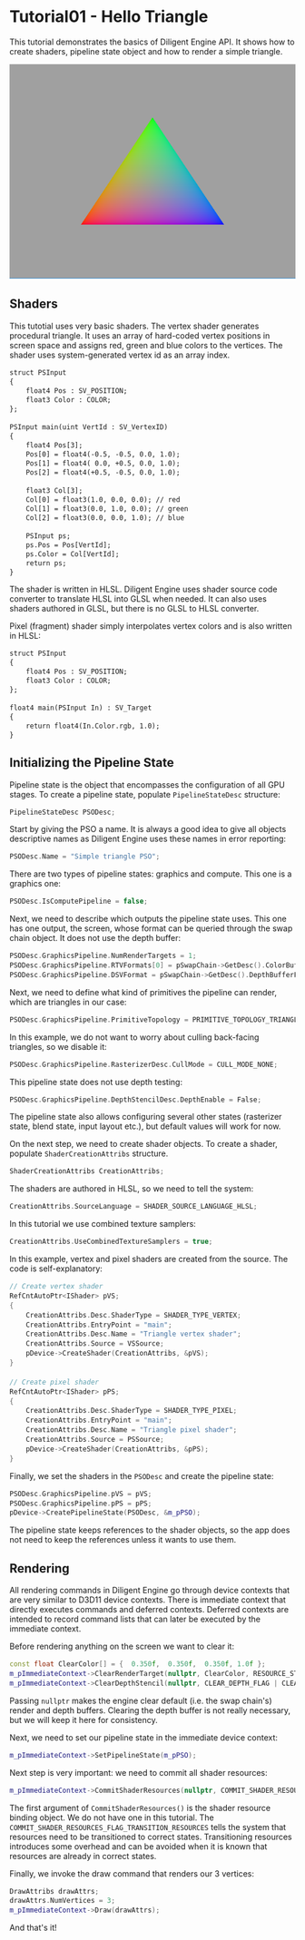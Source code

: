 # Tutorial01 - Hello Triangle

This tutorial demonstrates the basics of Diligent Engine API. It shows how to create shaders, pipeline state object
and how to render a simple triangle.

![](Screenshot.png)

## Shaders

This tutotial uses very basic shaders. The vertex shader generates procedural triangle. It uses an array of hard-coded
vertex positions in screen space and assigns red, green and blue colors to the vertices. The shader uses system-generated
vertex id as an array index.

```hlsl
struct PSInput 
{ 
    float4 Pos : SV_POSITION; 
    float3 Color : COLOR; 
};

PSInput main(uint VertId : SV_VertexID) 
{
    float4 Pos[3];
    Pos[0] = float4(-0.5, -0.5, 0.0, 1.0);
    Pos[1] = float4( 0.0, +0.5, 0.0, 1.0);
    Pos[2] = float4(+0.5, -0.5, 0.0, 1.0);

    float3 Col[3];
    Col[0] = float3(1.0, 0.0, 0.0); // red
    Col[1] = float3(0.0, 1.0, 0.0); // green
    Col[2] = float3(0.0, 0.0, 1.0); // blue

    PSInput ps; 
    ps.Pos = Pos[VertId];
    ps.Color = Col[VertId];
    return ps;
}
```
The shader is written in HLSL. Diligent Engine uses shader source code converter to translate HLSL
into GLSL when needed. It can also uses shaders authored in GLSL, but there is no GLSL to HLSL converter.

Pixel (fragment) shader simply interpolates vertex colors and is also written in HLSL:

```hlsl
struct PSInput 
{ 
    float4 Pos : SV_POSITION; 
    float3 Color : COLOR; 
};

float4 main(PSInput In) : SV_Target
{
    return float4(In.Color.rgb, 1.0);
}
```

## Initializing the Pipeline State

Pipeline state is the object that encompasses the configuration of all GPU stages. To create a pipeline state,
populate `PipelineStateDesc` structure:

```cpp
PipelineStateDesc PSODesc;
```

Start by giving the PSO a name. It is always a good idea to give all objects descriptive names as
Diligent Engine uses these names in error reporting:

```cpp
PSODesc.Name = "Simple triangle PSO"; 
```

There are two types of pipeline states: graphics and compute. This one is a graphics one:

```cpp
PSODesc.IsComputePipeline = false; 
```

Next, we need to describe which outputs the pipeline state uses. This one has one output, the screen,
whose format can be queried through the swap chain object. It does not use the depth buffer:

```cpp
PSODesc.GraphicsPipeline.NumRenderTargets = 1;
PSODesc.GraphicsPipeline.RTVFormats[0] = pSwapChain->GetDesc().ColorBufferFormat;
PSODesc.GraphicsPipeline.DSVFormat = pSwapChain->GetDesc().DepthBufferFormat;
```

Next, we need to define what kind of primitives the pipeline can render, which are triangles in our case:

```cpp
PSODesc.GraphicsPipeline.PrimitiveTopology = PRIMITIVE_TOPOLOGY_TRIANGLE_LIST;
```

In this example, we do not want to worry about culling back-facing triangles, so we disable it:

```cpp
PSODesc.GraphicsPipeline.RasterizerDesc.CullMode = CULL_MODE_NONE;
```

This pipeline state does not use depth testing:

```cpp
PSODesc.GraphicsPipeline.DepthStencilDesc.DepthEnable = False;
```

The pipeline state also allows configuring several other states (rasterizer state, blend state, input layout etc.),
but default values will work for now.

On the next step, we need to create shader objects. To create a shader, populate `ShaderCreationAttribs` structure.

```cpp
ShaderCreationAttribs CreationAttribs;
```

The shaders are authored in HLSL, so we need to tell the system:

```cpp
CreationAttribs.SourceLanguage = SHADER_SOURCE_LANGUAGE_HLSL;
```

In this tutorial we use combined texture samplers:

```cpp
CreationAttribs.UseCombinedTextureSamplers = true;
```

In this example, vertex and pixel shaders are created from the source. The code is self-explanatory:

```cpp
// Create vertex shader
RefCntAutoPtr<IShader> pVS;
{
    CreationAttribs.Desc.ShaderType = SHADER_TYPE_VERTEX;
    CreationAttribs.EntryPoint = "main";
    CreationAttribs.Desc.Name = "Triangle vertex shader";
    CreationAttribs.Source = VSSource;
    pDevice->CreateShader(CreationAttribs, &pVS);
}

// Create pixel shader
RefCntAutoPtr<IShader> pPS;
{
    CreationAttribs.Desc.ShaderType = SHADER_TYPE_PIXEL;
    CreationAttribs.EntryPoint = "main";
    CreationAttribs.Desc.Name = "Triangle pixel shader";
    CreationAttribs.Source = PSSource;
    pDevice->CreateShader(CreationAttribs, &pPS);
}
```

Finally, we set the shaders in the `PSODesc` and create the pipeline state:

```cpp
PSODesc.GraphicsPipeline.pVS = pVS;
PSODesc.GraphicsPipeline.pPS = pPS;
pDevice->CreatePipelineState(PSODesc, &m_pPSO);
```

The pipeline state keeps references to the shader objects, so the app does not need to keep the references
unless it wants to use them.

## Rendering

All rendering commands in Diligent Engine go through device contexts that are very 
similar to D3D11 device contexts. There is immediate context that directly 
executes commands and deferred contexts. Deferred contexts are intended to record command 
lists that can later be executed by the immediate context.

Before rendering anything on the screen we want to clear it:

```cpp
const float ClearColor[] = {  0.350f,  0.350f,  0.350f, 1.0f }; 
m_pImmediateContext->ClearRenderTarget(nullptr, ClearColor, RESOURCE_STATE_TRANSITION_MODE_TRANSITION);
m_pImmediateContext->ClearDepthStencil(nullptr, CLEAR_DEPTH_FLAG | CLEAR_DEPTH_STENCIL_TRANSITION_STATE_FLAG, 1.f);
```

Passing `nullptr` makes the engine clear default (i.e. the swap chain's) render 
and depth buffers. Clearing the depth buffer is not really necessary, but we will 
keep it here for consistency.

Next, we need to set our pipeline state in the immediate device context:

```cpp
m_pImmediateContext->SetPipelineState(m_pPSO);
```

Next step is very important: we need to commit all shader resources:

```cpp
m_pImmediateContext->CommitShaderResources(nullptr, COMMIT_SHADER_RESOURCES_FLAG_TRANSITION_RESOURCES);
```

The first argument of `CommitShaderResources()` is the shader resource binding object. We do not have
one in this tutorial. The `COMMIT_SHADER_RESOURCES_FLAG_TRANSITION_RESOURCES` tells the system that resources
need to be transitioned to correct states. Transitioning resources introduces some overhead and can be
avoided when it is known that resources are already in correct states.

Finally, we invoke the draw command that renders our 3 vertices:

```cpp
DrawAttribs drawAttrs;
drawAttrs.NumVertices = 3;
m_pImmediateContext->Draw(drawAttrs);
```

And that's it!
